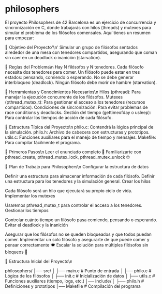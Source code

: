 # philosophers

El proyecto Philosophers de 42 Barcelona es un ejercicio de concurrencia y sincronización en C, donde trabajarás con hilos (threads) y mutexes para simular el problema de los filósofos comensales. Aquí tienes un resumen para empezar:

📌 Objetivo del Proyecto'\n'
Simular un grupo de filósofos sentados alrededor de una mesa con tenedores compartidos, asegurando que coman sin caer en un deadlock o inanición (starvation).

🔹 Reglas del Problema\n
Hay N filósofos y N tenedores.
Cada filósofo necesita dos tenedores para comer.
Un filósofo puede estar en tres estados: pensando, comiendo o esperando.
No se debe generar interbloqueo (deadlock).
Ningún filósofo debe morir de hambre (starvation).

🔧 Herramientas y Conocimientos Necesarios\n
Hilos (pthread): Para manejar la ejecución concurrente de los filósofos.
Mutexes (pthread_mutex_t): Para gestionar el acceso a los tenedores (recursos compartidos).
Condiciones de sincronización: Para evitar problemas de race conditions y deadlocks.
Gestión del tiempo (gettimeofday o usleep): Para controlar los tiempos de acción de cada filósofo.

📂 Estructura Típica del Proyecto\n
philo.c: Contendrá la lógica principal de la simulación.
philo.h: Archivo de cabecera con estructuras y prototipos.
utils.c: Funciones auxiliares para el manejo de tiempo y mensajes.
Makefile: Para compilar fácilmente el programa.

🚀 Primeros Pasos\n
Leer el enunciado completo 📖
Familiarizarte con pthread_create, pthread_mutex_lock, pthread_mutex_unlock 🤓

📝 Plan de Trabajo para Philosophers\n
Configurar la estructura de datos

Definir una estructura para almacenar información de cada filósofo.
Definir una estructura para los tenedores y la simulación general.
Crear los hilos

Cada filósofo será un hilo que ejecutará su propio ciclo de vida.
Implementar los mutexes

Usaremos pthread_mutex_t para controlar el acceso a los tenedores.
Gestionar los tiempos

Controlar cuánto tiempo un filósofo pasa comiendo, pensando o esperando.
Evitar el deadlock y la inanición

Asegurar que los filósofos no se queden bloqueados y que todos puedan comer.
Implementar un solo filósofo y asegurarte de que puede comer y pensar correctamente 🍽️
Escalar la solución para múltiples filósofos sin bloqueos 🔄

📂 Estructura Inicial del Proyecto\n

philosophers/
│── src/
│   ├── main.c         # Punto de entrada
│   ├── philo.c        # Lógica de los filósofos
│   ├── init.c         # Inicialización de datos
│   ├── utils.c        # Funciones auxiliares (tiempo, logs, etc.)
│── include/
│   ├── philo.h        # Definiciones y prototipos
│── Makefile           # Compilación del programa

